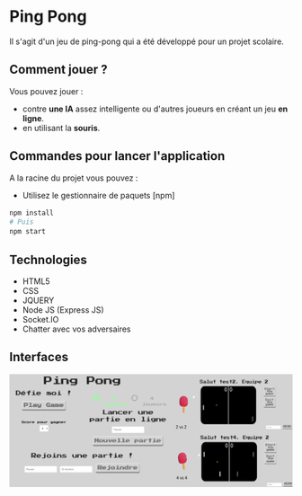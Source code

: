 # Ping Pong 

Il s'agit d'un jeu de ping-pong qui a été développé pour un projet scolaire.

## Comment jouer ?

Vous pouvez jouer :
* contre __une IA__ assez intelligente ou d'autres joueurs en créant un jeu __en ligne__.
* en utilisant la __souris__.

## Commandes pour lancer l'application

A la racine du projet vous pouvez :

* Utilisez le gestionnaire de paquets [npm]

```bash
npm install
# Puis
npm start
```

## Technologies

* HTML5
* CSS
* JQUERY
* Node JS (Express JS)
* Socket.IO
* Chatter avec vos adversaires

## Interfaces

![gamepage](./img/readme.png)
